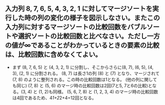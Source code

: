 ## 入力列 8, 7, 6, 5, 4, 3, 2, 1 に対してマージソートを実行した時の列の変化の様子を図示しなさい。またこの入力列に対するマージソートの比較回数をバブルソートや選択ソートの比較回数と比べなさい。ただし一方の値が∞であることがわかっているときの要素の比較は、比較回数に含めなくてよい。
- まず (8, 7, 6, 5) と (4, 3, 2, 1) に分割し、そこからさらに(8, 7), (6, 5), (4, 3), (2, 1) に分割される。
  (8, 7) は長さ1の列 (8) と (7) となり、マージされて (7, 8) のように整列される。この時の比較回数は1となる。 (他の列に関しても同じ)
  (7, 8) と (5, 6) のマージ時の比較回数は2回(7と5, 7と6の比較)となる。(3, 4) と (1, 2)も同様。
  (5, 6, 7, 8) と (1, 2, 3, 4) のマージ時の比較回数は4回であるため、4*1+2*2+4=12回となる。


